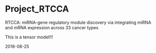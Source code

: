 # Project_RTCCA
RTCCA: miRNA-gene regulatory module discovery via integrating miRNA and mRNA expression across 33 cancer types

This is a tensor model!!!

2018-08-25
